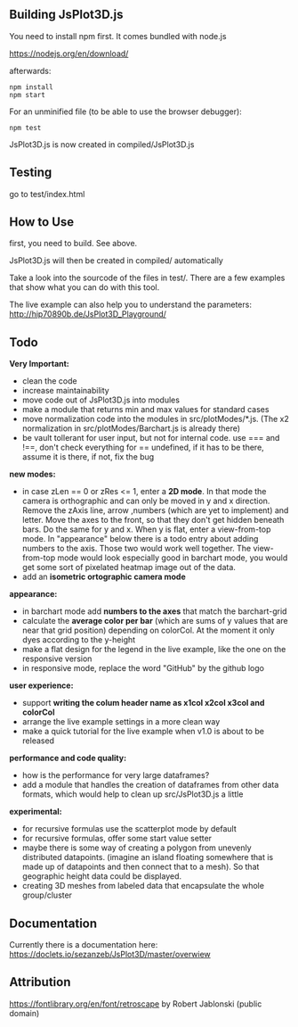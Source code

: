 ## Building JsPlot3D.js

You need to install npm first. It comes bundled with node.js

https://nodejs.org/en/download/

afterwards:

    npm install
    npm start

For an unminified file (to be able to use the browser debugger):

    npm test

JsPlot3D.js is now created in compiled/JsPlot3D.js


## Testing

go to test/index.html


## How to Use

first, you need to build. See above.
    
JsPlot3D.js will then be created in compiled/ automatically
    
Take a look into the sourcode of the files in test/. There are a few examples that show what you can do with this tool.

The live example can also help you to understand the parameters: http://hip70890b.de/JsPlot3D_Playground/



## Todo

**Very Important:**

- clean the code
- increase maintainability
- move code out of JsPlot3D.js into modules
- make a module that returns min and max values for standard cases
- move normalization code into the modules in src/plotModes/*.js. (The x2 normalization in src/plotModes/Barchart.js is already there)
- be vault tollerant for user input, but not for internal code. use === and !==, don't check everything for == undefined, if it has to be there, assume it is there, if not, fix the bug

**new modes:**

- in case zLen == 0 or zRes <= 1, enter a **2D mode**. In that mode the camera is orthographic and can only be moved in y and x direction. Remove the zAxis line, arrow ,numbers (which are yet to implement) and letter. Move the axes to the front, so that they don't get hidden beneath bars. Do the same for y and x. When y is flat, enter a view-from-top mode. In "appearance" below there is a todo entry about adding numbers to the axis. Those two would work well together. The view-from-top mode would look especially good in barchart mode, you would get some sort of pixelated heatmap image out of the data.
- add an **isometric ortographic camera mode**

**appearance:**

- in barchart mode add **numbers to the axes** that match the barchart-grid
- calculate the **average color per bar** (which are sums of y values that are near that grid position) depending on colorCol. At the moment it only dyes according to the y-height
- make a flat design for the legend in the live example, like the one on the responsive version
- in responsive mode, replace the word "GitHub" by the github logo

**user experience:**

- support **writing the colum header name as x1col x2col x3col and colorCol**
- arrange the live example settings in a more clean way
- make a quick tutorial for the live example when v1.0 is about to be released

**performance and code quality:**

- how is the performance for very large dataframes?
- add a module that handles the creation of dataframes from other data formats, which would help to clean up src/JsPlot3D.js a little

**experimental:**

- for recursive formulas use the scatterplot mode by default
- for recursive formulas, offer some start value setter
- maybe there is some way of creating a polygon from unevenly distributed datapoints. (imagine an island floating somewhere that is made up of datapoints and then connect that to a mesh). So that geographic height data could be displayed.
- creating 3D meshes from labeled data that encapsulate the whole group/cluster


## Documentation

Currently there is a documentation here: https://doclets.io/sezanzeb/JsPlot3D/master/overwiew


## Attribution

https://fontlibrary.org/en/font/retroscape by Robert Jablonski (public domain)
